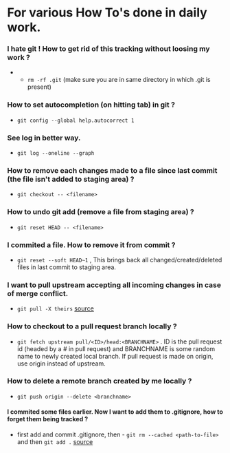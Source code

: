 # For various How To's done in daily work.

### I hate git ! How to get rid of this tracking without loosing my work ?
- - ```rm -rf .git``` (make sure you are in same directory in which .git is present)

### How to set autocompletion (on hitting tab) in git ?
- ```git config --global help.autocorrect 1```

### See log in better way.
- ```git log --oneline --graph```

### How to remove each changes made to a file since last commit (the file isn't added to staging area) ?
- ```git checkout -- <filename>```

### How to undo git add (remove a file from staging area) ? 
- ```git reset HEAD -- <filename>```

### I commited a file. How to remove it from commit ?
- ```git reset --soft HEAD~1``` , This brings back all changed/created/deleted files in last commit to staging area.

### I want to pull upstream accepting all incoming changes in case of merge conflict.
- ```git pull -X theirs``` [source](https://stackoverflow.com/questions/10697463/resolve-git-merge-conflicts-in-favor-of-their-changes-during-a-pull)

### How to checkout to a pull request branch locally ?
- ```git fetch upstream pull/<ID>/head:<BRANCHNAME>``` . ID is the pull request id (headed by a # in pull request) and BRANCHNAME is some random name to newly created local branch. If pull request is made on origin, use origin instead of upstream.

### How to delete a remote branch created by me locally ?
- ```git push origin --delete <branchname>```

#### I commited some files earlier. Now I want to add them to .gitignore, how to forget them being tracked ?
- first add and commit .gitignore, then - ```git rm --cached <path-to-file>``` and then ```git add .``` [source](https://stackoverflow.com/questions/1274057/how-to-make-git-forget-about-a-file-that-was-tracked-but-is-now-in-gitignore)

